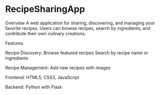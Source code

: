 # RecipeSharingApp

Overview
A web application for sharing, discovering, and managing your favorite recipes. Users can browse recipes, search by ingredients, and contribute their own culinary creations.

Features 

Recipe Discovery:
Browse featured recipes
Search by recipe name or ingredients

Recipe Management:
Add new recipes with images

Frontend: HTML5, CSS3, JavaScript

Backend: Python with Flask